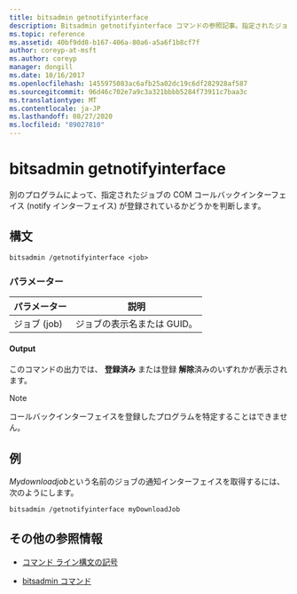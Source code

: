 ```yaml
---
title: bitsadmin getnotifyinterface
description: Bitsadmin getnotifyinterface コマンドの参照記事。指定されたジョブの COM コールバックインターフェイスを別のプログラムが登録したかどうかを判断します。
ms.topic: reference
ms.assetid: 40bf9dd8-b167-406a-80a6-a5a6f1b8cf7f
author: coreyp-at-msft
ms.author: coreyp
manager: dongill
ms.date: 10/16/2017
ms.openlocfilehash: 1455975083ac6afb25a02dc19c6df282928af587
ms.sourcegitcommit: 96d46c702e7a9c3a321bbbb5284f73911c7baa3c
ms.translationtype: MT
ms.contentlocale: ja-JP
ms.lasthandoff: 08/27/2020
ms.locfileid: "89027810"
---
```

# <a name="bitsadmin-getnotifyinterface"></a>bitsadmin getnotifyinterface

別のプログラムによって、指定されたジョブの COM コールバックインターフェイス (notify インターフェイス) が登録されているかどうかを判断します。

## <a name="syntax"></a>構文

```
bitsadmin /getnotifyinterface <job>
```

### <a name="parameters"></a>パラメーター

| パラメーター | 説明 |
| -------------- | -------------- |
| ジョブ (job) | ジョブの表示名または GUID。 |

#### <a name="output"></a>Output

このコマンドの出力では、 **登録済み** または登録 **解除**済みのいずれかが表示されます。

> [!NOTE]
> コールバックインターフェイスを登録したプログラムを特定することはできません。

## <a name="examples"></a>例

*Mydownloadjob*という名前のジョブの通知インターフェイスを取得するには、次のようにします。

```
bitsadmin /getnotifyinterface myDownloadJob
```

## <a name="additional-references"></a>その他の参照情報

- [コマンド ライン構文の記号](command-line-syntax-key.md)

- [bitsadmin コマンド](bitsadmin.md)
